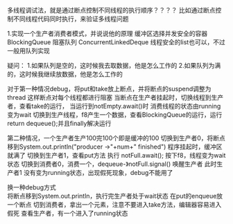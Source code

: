 多线程调试法，就是通过断点控制不同线程的执行顺序？？？？
 比如通过断点控制不同线程代码同时执行，来验证多线程问题

1.实现一个生产者消费者模式，并说说他的原理
  缓冲区选择并发安全的容器
  BlockingQueue  阻塞队列
  ConcurrentLinkedDeque 
  线程安全的list也可以，不过一般用队列实现
  
  
  疑问：
  1.如果队列是空的，这时候我去取数据，他是怎么工作的
  2.如果队列为满的，这时候我继续放数据，他是怎么工作的
  
  
  对于第一种情况debug，将put和take放上断点，并将断点的suspend调整为thread 这样断点对每个线程都进行阻塞
   当断点在生产者挂起时，切换线程到生产者，查看take的运行， 当运行到notEmpty.await()时 消费线程的状态由running变为wait
   切换到生产线程，f8产生一个数据，查看BlockingQueue的运行，运行return dequeue();并且finally解决运行
   
  第二种情况，一个生产者生产100完100个即是缓冲的100
    切换到生产者0，将断点移到System.out.println("producer ->"+num+" finished") 程序挂起时，缓冲区就满了
    切换到生产者1，查看put方法 执行 notFull.await(); 按下f8，线程变为wait状态
    切换到消费者0，消费一个，dequeue-》notFull.signal() 唤醒生产者
      此时生产者1 没有变为running状态，出现假死现象，debug不能用了
     
   换一种debug方式  
     将断点移到System.out.println，执行完生产者处于wait状态
     在put的enqueue放一个断点
     切到消费者，拿出一个元素，注意不要进入take方法，编辑器容易进入假死
     查看生产者，有一个进入了running状态